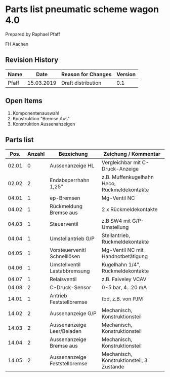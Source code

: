 # Parts list pneumatic scheme wagon 4.0 #

Prepared by Raphael Pfaff

FH Aachen


## Revision History ###

Name | Date | Reason for Changes | Version
---  | --- | --- | ---
Pfaff | 15.03.2019 | Draft distribution| 0.1

## Open Items ##

1. Komponentenauswahl
1. Konstruktion "Bremse Aus"
1. Konstruktion Aussenanzeigen


## Parts list ##

Pos. | Anzahl | Bezeichung | Zeichung / Kommentar
--- | --- | ---| ---
02.01 | 0 | Aussenanzeige HL | Vergleichbar mit C-Druck-Anzeige
02.02 | 2 | Endabsperrhahn 1,25" | z.B. Muffenkugelhahn Heco, Rückmeldekontakte
04.01 | 1 | ep-Bremsen | Mg-Ventil NC
04.02 | 1 | Rückmeldung Bremse aus | 2 x Rückmeldekontakte
04.03 | 1 | Steuerventil | z.B SW4 mit G/P-Umstellung
04.04 | 1 | Umstellantrieb G/P | Stellantrieb, Rückmeldekontakte
04.05 | 1 | Vorsteuervenitl Schnelllösen | Mg-Ventil NC mit Handnotbetätigung
04.06 | 1 | Umstellventil Lastabbremsung | Kugelhahn 1/4", Rückmeldekontakte
04.07 | 1 | Relaisventil | z.B. Faiveley VCAV
04.08 | 2 | C-Druck-Sensor | 0-5 bar, 4...20 mA
14.01 | 1 | Antrieb Feststellbremse | tbd, z.B. von PJM
14.02 | 2 | Aussenanzeige G/P | Mechanisch, Konstruktionsteil
14.03 | 2 | Aussenanzeige Leer/Beladen | Mechanisch, Konstruktionsteil
14.04 | 2 | Aussenanzeige Bremse aus | Mechanisch, Konstruktionsteil
14.05 | 2 | Aussenanzeige Feststellbremse | Mechanisch, Konstruktionsteil, 3 Zustände